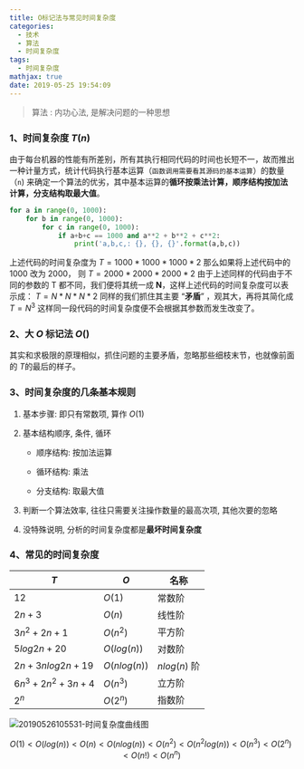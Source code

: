 ```yaml
---
title: O标记法与常见时间复杂度
categories:
  - 技术
  - 算法
  - 时间复杂度
tags:
  - 时间复杂度
mathjax: true
date: 2019-05-25 19:54:09
---
```

> 算法 : 内功心法, 是解决问题的一种思想

<!--more-->

### 1、时间复杂度 $T(n)$

由于每台机器的性能有所差别，所有其执行相同代码的时间也长短不一，故而推出一种计量方式，统计代码执行基本运算（`函数调用需要看其源码的基本运算`）的数量（`n`) 来确定一个算法的优劣，其中基本运算的**循环按乘法计算，顺序结构按加法计算，分支结构取最大值**。

```python
for a in range(0, 1000): 
    for b in range(0, 1000):
        for c in range(0, 1000):
            if a+b+c == 1000 and a**2 + b**2 + c**2:
                print('a,b,c,: {}, {}, {}'.format(a,b,c))
```

上述代码的时间复杂度为
$T = 1000 * 1000 * 1000 * 2$
那么如果将上述代码中的 1000 改为 2000， 则
$T = 2000 * 2000 * 2000 * 2$
由于上述同样的代码由于不同的参数的 T 都不同，我们便将其统一成 **N**，这样上述代码的时间复杂度可以表示成：
$T = N * N * N * 2$
同样的我们抓住其主要 “**矛盾**” ，观其大，再将其简化成
$T= N^3$
这样同一段代码的时间复杂度便不会根据其参数而发生改变了。

### 2、大 $O$ 标记法 $O()$

其实和求极限的原理相似，抓住问题的主要矛盾，忽略那些细枝末节，也就像前面的 $T$的最后的样子。

### 3、时间复杂度的几条基本规则

1. 基本步骤: 即只有常数项, 算作 $O(1)$

2. 基本结构顺序, 条件, 循环

   - 顺序结构: 按加法运算

   - 循环结构: 乘法
   - 分支结构: 取最大值

3. 判断一个算法效率, 往往只需要关注操作数量的最高次项, 其他次要的忽略
4. 没特殊说明, 分析的时间复杂度都是**最坏时间复杂度**

### 4、常见的时间复杂度

| $T$              | $O$          | 名称         |
| ---------------- | ------------ | ------------ |
| $12$             | $O(1)$       | 常数阶       |
| $2n+3$           | $O(n)$       | 线性阶       |
| $3n^2+2n+1$      | $O(n^2)$     | 平方阶       |
| $5log2n+20$      | $O(log(n))$  | 对数阶       |
| $2n+3nlog2n+19$  | $O(nlog(n))$ | $nlog(n)$ 阶 |
| $6n^3+2n^2+3n+4$ | $O(n^3)$     | 立方阶       |
| $2^n$            | $O(2^n)$     | 指数阶       |

![20190526105531-时间复杂度曲线图](https://gitee.com/liushaofeng2018/imgs/raw/master/uPic/2020%2006/20190526105531-时间复杂度曲线图%20.png)

$$
O(1) < O(log(n)) < O(n) < O(nlog(n)) < O(n^2)< O(n ^ 2log(n)) < O(n^3) < O(2^n) < O(n!) < O(n^n)
$$

